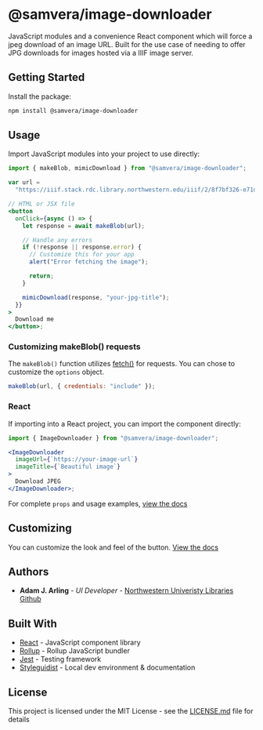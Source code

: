 # @samvera/image-downloader

JavaScript modules and a convenience React component which will force a jpeg download of an image URL. Built for the use case of needing to offer JPG downloads for images hosted via a IIIF image server.

## Getting Started

Install the package:

```bash
npm install @samvera/image-downloader

```

## Usage

Import JavaScript modules into your project to use directly:

```jsx
import { makeBlob, mimicDownload } from "@samvera/image-downloader";

var url =
  "https://iiif.stack.rdc.library.northwestern.edu/iiif/2/8f7bf326-e71d-4b6f-abb8-f6a40f412883/full/3000,/0/default.jpg";

// HTML or JSX file
<button
  onClick={async () => {
    let response = await makeBlob(url);

    // Handle any errors
    if (!response || response.error) {
      // Customize this for your app
      alert("Error fetching the image");

      return;
    }

    mimicDownload(response, "your-jpg-title");
  }}
>
  Download me
</button>;
```

### Customizing makeBlob() requests

The `makeBlob()` function utilizes [fetch()](https://developer.mozilla.org/en-US/docs/Web/API/fetch) for requests. You can chose to customize the `options` object.

```js
makeBlob(url, { credentials: "include" });
```

### React

If importing into a React project, you can import the component directly:

```jsx
import { ImageDownloader } from "@samvera/image-downloader";

<ImageDownloader
  imageUrl={`https://your-image-url`}
  imageTitle={`Beautiful image`}
>
  Download JPEG
</ImageDownloader>;
```

For complete `props` and usage examples, [view the docs](https://samvera-labs.github.io/image-downloader/)

## Customizing

You can customize the look and feel of the button. [View the docs](https://samvera-labs.github.io/image-downloader/)

## Authors

- **Adam J. Arling** - _UI Developer_ - [Northwestern Univeristy Libraries](https://github.com/nulib) [Github](https://github.com/adamjarling)

## Built With

- [React](https://reactjs.org/) - JavaScript component library
- [Rollup](https://rollupjs.org/) - Rollup JavaScript bundler
- [Jest](https://jestjs.io/) - Testing framework
- [Styleguidist](https://react-styleguidist.js.org/) - Local dev environment &amp; documentation

## License

This project is licensed under the MIT License - see the [LICENSE.md](LICENSE.md) file for details
